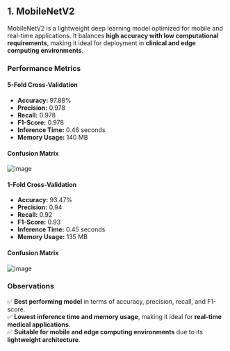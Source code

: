## 1. MobileNetV2  

MobileNetV2 is a lightweight deep learning model optimized for mobile and real-time applications. It balances **high accuracy with low computational requirements**, making it ideal for deployment in **clinical and edge computing environments**.

### **Performance Metrics**  
#### **5-Fold Cross-Validation**  
- **Accuracy:** 97.88%  
- **Precision:** 0.978  
- **Recall:** 0.978  
- **F1-Score:** 0.978  
- **Inference Time:** 0.46 seconds  
- **Memory Usage:** 140 MB

#### **Confusion Matrix**  
![image](https://github.com/user-attachments/assets/b9b656f5-8a95-4551-85eb-63ab6994f161)

#### **1-Fold Cross-Validation**  
- **Accuracy:** 93.47%  
- **Precision:** 0.94  
- **Recall:** 0.92  
- **F1-Score:** 0.93  
- **Inference Time:** 0.45 seconds  
- **Memory Usage:** 135 MB  

#### **Confusion Matrix**  
![image](https://github.com/user-attachments/assets/0d5f965f-9502-4e23-b0f5-92c4c5e8de12)

### **Observations**  
✅ **Best performing model** in terms of accuracy, precision, recall, and F1-score.  
✅ **Lowest inference time and memory usage**, making it ideal for **real-time medical applications**.  
✅ **Suitable for mobile and edge computing environments** due to its **lightweight architecture**.  
